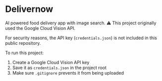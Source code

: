 # Delivernow
AI powered food delivery app with image search.
⚠️ This project originally used the Google Cloud Vision API.

For security reasons, the API key (`credentials.json`) is not included in this public repository.

To run this project:
1. Create a Google Cloud Vision API key
2. Save it as `credentials.json` in the project root
3. Make sure `.gitignore` prevents it from being uploaded
